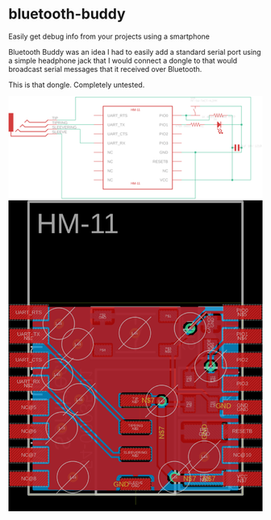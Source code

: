 # bluetooth-buddy
Easily get debug info from your projects using a smartphone

Bluetooth Buddy was an idea I had to easily add a standard serial port using a simple headphone jack that I would connect a dongle to that would broadcast serial messages that it received over Bluetooth.

This is that dongle. Completely untested.

![schematic](bluetooth-buddy-schematic.png)
![board](bluetooth-buddy-board.png)
